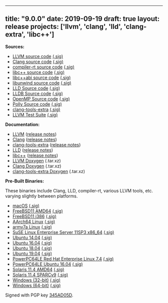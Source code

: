 
---
title: "9.0.0"
date: 2019-09-19
draft: true
layout: release
projects: ['llvm', 'clang', 'lld', 'clang-extra', 'libc++']
---

**Sources:**
* [LLVM source code](/9.0.0/llvm-9.0.0.src.tar.xz) [(.sig)](/9.0.0/llvm-9.0.0.src.tar.xz.sig)
* [Clang source code](/9.0.0/cfe-9.0.0.src.tar.xz) [(.sig)](/9.0.0/cfe-9.0.0.src.tar.xz.sig)
* [compiler-rt source code](/9.0.0/compiler-rt-9.0.0.src.tar.xz) [(.sig)](/9.0.0/compiler-rt-9.0.0.src.tar.xz.sig)
* [libc++ source code](/9.0.0/libcxx-9.0.0.src.tar.xz) [(.sig)](/9.0.0/libcxx-9.0.0.src.tar.xz.sig)
* [libc++abi source code](/9.0.0/libcxxabi-9.0.0.src.tar.xz) [(.sig)](/9.0.0/libcxxabi-9.0.0.src.tar.xz.sig)
* [libunwind source code](/9.0.0/libunwind-9.0.0.src.tar.xz) [(.sig)](/9.0.0/libunwind-9.0.0.src.tar.xz.sig)
* [LLD Source code](/9.0.0/lld-9.0.0.src.tar.xz) [(.sig)](/9.0.0/lld-9.0.0.src.tar.xz.sig)
* [LLDB Source code](/9.0.0/lldb-9.0.0.src.tar.xz) [(.sig)](/9.0.0/lldb-9.0.0.src.tar.xz.sig)
* [OpenMP Source code](/9.0.0/openmp-9.0.0.src.tar.xz) [(.sig)](/9.0.0/openmp-9.0.0.src.tar.xz.sig)
* [Polly Source code](/9.0.0/polly-9.0.0.src.tar.xz) [(.sig)](/9.0.0/polly-9.0.0.src.tar.xz.sig)
* [clang-tools-extra](/9.0.0/clang-tools-extra-9.0.0.src.tar.xz) [(.sig)](/9.0.0/clang-tools-extra-9.0.0.src.tar.xz.sig)
* [LLVM Test Suite](/9.0.0/test-suite-9.0.0.src.tar.xz) [(.sig)](/9.0.0/test-suite-9.0.0.src.tar.xz.sig)


**Documentation:**
* [LLVM](/9.0.0/docs/index.html) ([release notes](/9.0.0/docs/ReleaseNotes.html))
* [Clang](/9.0.0/tools/clang/docs/index.html) ([release notes](/9.0.0/tools/clang/docs/ReleaseNotes.html))
* [clang-tools-extra](/9.0.0/tools/clang/tools/extra/docs/index.html) ([release notes](/9.0.0/tools/clang/tools/extra/docs/ReleaseNotes.html))
* [LLD](/9.0.0/tools/lld/docs/index.html) ([release notes](/9.0.0/tools/lld/docs/ReleaseNotes.html))
* [libc++](/9.0.0/projects/libcxx/docs/index.html) ([release notes](/9.0.0/projects/libcxx/docs/ReleaseNotes.html))
* [LLVM Doxygen](/9.0.0/llvm_doxygen-9.0.0.tar.xz) (.tar.xz)
* [Clang Doxygen](/9.0.0/clang_doxygen-9.0.0.tar.xz) (.tar.xz)
* [clang-tools-extra Doxygen](/9.0.0/clang-tools-extra_doxygen-9.0.0.tar.xz) (.tar.xz)


**Pre-Built Binaries:**

These binaries include Clang, LLD, compiler-rt, various LLVM tools, etc. varying slightly between platforms.

* [macOS](/9.0.0/clang+llvm-9.0.0-x86_64-darwin-apple.tar.xz) [(.sig)](/9.0.0/clang+llvm-9.0.0-x86_64-darwin-apple.tar.xz.sig)
* [FreeBSD11 AMD64](/9.0.0/clang+llvm-9.0.0-amd64-unknown-freebsd11.tar.xz) [(.sig)](/9.0.0/clang+llvm-9.0.0-amd64-unknown-freebsd11.tar.xz.sig)
* [FreeBSD11 i386](/9.0.0/clang+llvm-9.0.0-i386-unknown-freebsd11.tar.xz) [(.sig)](/9.0.0/clang+llvm-9.0.0-i386-unknown-freebsd11.tar.xz.sig)
* [AArch64 Linux](/9.0.0/clang+llvm-9.0.0-aarch64-linux-gnu.tar.xz) [(.sig)](/9.0.0/clang+llvm-9.0.0-aarch64-linux-gnu.tar.xz.sig)
* [armv7a Linux](/9.0.0/clang+llvm-9.0.0-armv7a-linux-gnueabihf.tar.xz) [(.sig)](/9.0.0/clang+llvm-9.0.0-armv7a-linux-gnueabihf.tar.xz.sig)
* [SuSE Linux Enterprise Server 11SP3 x86\_64](/9.0.0/clang+llvm-9.0.0-x86_64-linux-sles11.3.tar.xz) [(.sig)](/9.0.0/clang+llvm-9.0.0-x86_64-linux-sles11.3.tar.xz.sig)
* [Ubuntu 14.04](/9.0.0/clang+llvm-9.0.0-x86_64-linux-gnu-ubuntu-14.04.tar.xz) [(.sig)](/9.0.0/clang+llvm-9.0.0-x86_64-linux-gnu-ubuntu-14.04.tar.xz.sig)
* [Ubuntu 16.04](/9.0.0/clang+llvm-9.0.0-x86_64-linux-gnu-ubuntu-16.04.tar.xz) [(.sig)](/9.0.0/clang+llvm-9.0.0-x86_64-linux-gnu-ubuntu-16.04.tar.xz.sig)
* [Ubuntu 18.04](/9.0.0/clang+llvm-9.0.0-x86_64-linux-gnu-ubuntu-18.04.tar.xz) [(.sig)](/9.0.0/clang+llvm-9.0.0-x86_64-linux-gnu-ubuntu-18.04.tar.xz.sig)
* [Ubuntu 19.04](/9.0.0/clang+llvm-9.0.0-x86_64-pc-linux-gnu.tar.xz) [(.sig)](/9.0.0/clang+llvm-9.0.0-x86_64-pc-linux-gnu.tar.xz.sig)
* [PowerPC64LE Red Hat Enterprise Linux 7.4](/9.0.0/clang+llvm-9.0.0-powerpc64le-linux-rhel-7.4.tar.xz) [(.sig)](/9.0.0/clang+llvm-9.0.0-powerpc64le-linux-rhel-7.4.tar.xz.sig)
* [PowerPC64LE Ubuntu 16.04](/9.0.0/clang+llvm-9.0.0-powerpc64le-linux-ubuntu-16.04.tar.xz) [(.sig)](/9.0.0/clang+llvm-9.0.0-powerpc64le-linux-ubuntu-16.04.tar.xz.sig)
* [Solaris 11.4 AMD64](/9.0.0/clang+llvm-9.0.0-amd64-pc-solaris2.11.tar.xz) [(.sig)](/9.0.0/clang+llvm-9.0.0-amd64-pc-solaris2.11.tar.xz.sig)
* [Solaris 11.4 SPARCv9](/9.0.0/clang+llvm-9.0.0-sparcv9-sun-solaris2.11.tar.xz) [(.sig)](/9.0.0/clang+llvm-9.0.0-sparcv9-sun-solaris2.11.tar.xz.sig)
* [Windows (32-bit)](/9.0.0/LLVM-9.0.0-win32.exe) [(.sig)](/9.0.0/LLVM-9.0.0-win32.exe.sig)
* [Windows (64-bit)](/9.0.0/LLVM-9.0.0-win64.exe) [(.sig)](/9.0.0/LLVM-9.0.0-win64.exe.sig)


Signed with PGP key [345AD05D](/9.0.0/hans-gpg-key.asc).
